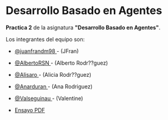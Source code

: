 # Desarrollo Basado en Agentes

 **Practica 2** de la asignatura **"Desarrollo Basado en Agentes"**.


Los integrantes del equipo son:

*  [@juanfrandm98 ](https://github.com/juanfrandm98) - (JFran)
*  [@AlbertoRSN ](https://github.com/AlbertoRSN) - (Alberto Rodr??guez)
*  [@Alisaro ](https://github.com/alisaro) - (Alicia Rodr??guez)
*  [@Anarduran ](https://github.com/anarduran) - (Ana Rodriguez)
*  [@Valseguinau ](https://github.com/valseguinau) - (Valentine)

* [Ensayo PDF](Memoria.pdf)
